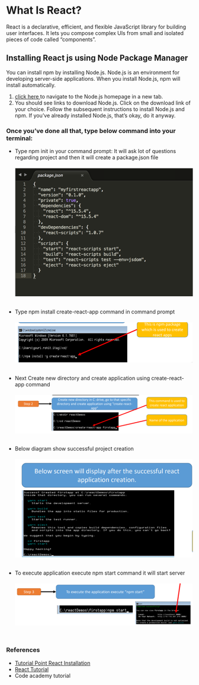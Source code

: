 <html>
<body>
<h1>What Is React?</h1>
<p>React is a declarative, efficient, and flexible JavaScript library for building user interfaces. It lets you compose complex UIs from small and isolated pieces of code called “components”.

</p>
<h2>Installing React js using Node Package Manager</h2>

<p>You can install npm by installing Node.js. Node.js is an environment for developing server-side applications. When you install Node.js, npm will install automatically.</p>
<ol>
<li><a href="https://nodejs.org/en/">click here </a>to navigate to the Node.js homepage in a new tab.</li>

<li>You should see links to download Node.js. Click on the download link of your choice. Follow the subsequent instructions to install Node.js and npm. If you’ve already installed Node.js, that’s okay, do it anyway.</li>
</ol>
<h3> Once you’ve done all that, type below command into your terminal:</h3>
<ul>
    <li>Type npm init in your command prompt: It will ask lot of questions regarding project and then it will create a package.json file </li>
    
  <img src="react_package_json.png" style="margin-top:20px;margin-bottom:30px"/>

<li>Type npm install create-react-app command in command prompt </li>
<img src="react_app.PNG" style="margin-top:20px;margin-bottom:30px"/>
    <li> Next Create new directory and create application using create-react-app command</li>
    <img src="react-first-application.PNG" style="margin-top:20px;margin-bottom:30px"/>
    <li>Below diagram show successful project creation</li>
    <img src="sucesfull_application.PNG" style="margin-top:20px;margin-bottom:30px"/>
    <li> To execute application execute npm start command it will start server</li>
    <img src="server_start.PNG" style="margin-top:20px;margin-bottom:30px"/>
</ul>
<h3>References</h3>
<ul>
    <li><a href="https://www.tutorialspoint.com/reactjs/reactjs_environment_setup.htm#">Tutorial Point React Installation</a></li>
    <li><a href="https://reactjs.org/tutorial/tutorial.html#setup-for-the-tutorial">React Tutorial</a></li>
    <li><a href="https://www.codecademy.com/articles/react-setup-i"></a> Code academy tutorial</li>
</ul>

</body>
</html>
